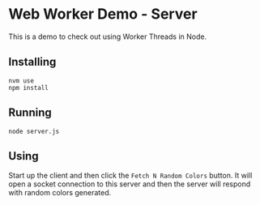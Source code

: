 # Web Worker Demo - Server

This is a demo to check out using Worker Threads in Node.

## Installing

```
nvm use
npm install
```

## Running

```
node server.js
```

## Using

Start up the client and then click the `Fetch N Random Colors` button. It will open a socket connection to this server and then the server will respond with random colors generated.
